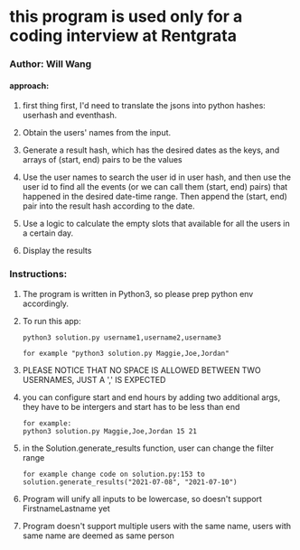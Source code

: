 # this program is used only for a coding interview at Rentgrata

### Author: Will Wang

#### approach:

1. first thing first, I'd need to translate the jsons into python hashes: userhash and eventhash.

2. Obtain the users' names from the input.

3. Generate a result hash, which has the desired dates as the keys, and arrays of (start, end) pairs to be the values

4. Use the user names to search the user id in user hash, and then use the user id to find all the events (or we can call them (start, end) pairs) that happened in the desired date-time range. Then append the (start, end) pair into the result hash according to the date.

5. Use a logic to calculate the empty slots that available for all the users in a certain day.

6. Display the results

### Instructions:

1.  The program is written in Python3, so please prep python env accordingly.

2.  To run this app:

        python3 solution.py username1,username2,username3

        for example "python3 solution.py Maggie,Joe,Jordan"

3.  PLEASE NOTICE THAT NO SPACE IS ALLOWED BETWEEN TWO USERNAMES, JUST A ',' IS EXPECTED

4.  you can configure start and end hours by adding two additional args, they have to be intergers and start has to be less than end

        for example:
        python3 solution.py Maggie,Joe,Jordan 15 21

5.  in the Solution.generate_results function, user can change the filter range

        for example change code on solution.py:153 to
        solution.generate_results("2021-07-08", "2021-07-10")

6.  Program will unify all inputs to be lowercase, so doesn't support FirstnameLastname yet

7.  Program doesn't support multiple users with the same name, users with same name are deemed as same person
